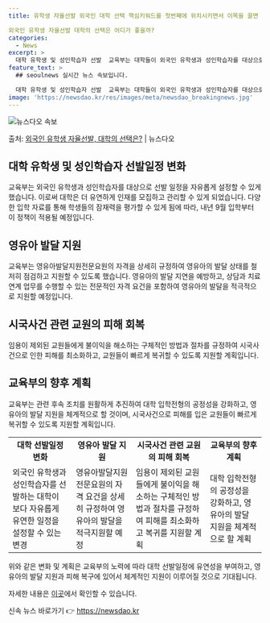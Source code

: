 ```yaml
---
title: 유학생 자율선발 외국인 대학 선택 핵심키워드를 첫번째에 위치시키면서 이목을 끌면 좋을 것 같아요. 

외국인 유학생 자율선발 대학의 선택은 어디가 좋을까?
categories:
  - News
excerpt: >
  대학 유학생 및 성인학습자 선발  교육부는 대학들이 외국인 유학생과 성인학습자를 대상으로 선발 일정을 자유롭…
feature_text: >
  ## seoulnews 실시간 뉴스 속보입니다.

  대학 유학생 및 성인학습자 선발  교육부는 대학들이 외국인 유학생과 성인학습자를 대상으로 선발 일정을 자유롭…
image: 'https://newsdao.kr/res/images/meta/newsdao_breakingnews.jpg'
---
```


![뉴스다오 속보](https://newsdao.kr/res/images/meta/newsdao_breakingnews.jpg)

<p>출처: <a href="https://newsdao.kr/4560" rel="dofollow">외국인 유학생 자율선발, 대학의 선택은?</a> | 뉴스다오</p>

<h2 data-ke-size="size26">대학 유학생 및 성인학습자 선발일정 변화</h2>
<p data-ke-size="size16">교육부는 외국인 유학생과 성인학습자를 대상으로 선발 일정을 자유롭게 설정할 수 있게 했습니다. 이로써 대학은 더 유연하게 인재를 모집하고 관리할 수 있게 되었습니다. 다양한 입학 자료를 통해 학생들의 잠재력을 평가할 수 있게 됨에 따라, 내년 9월 입학부터 이 정책이 적용될 예정입니다.</p>

<h2 data-ke-size="size26">영유아 발달 지원</h2>
<p data-ke-size="size16">교육부는 영유아발달지원전문요원의 자격을 상세히 규정하여 영유아의 발달 상태를 철저히 점검하고 지원할 수 있도록 했습니다. 영유아의 발달 지연을 예방하고, 상담과 치료 연계 업무를 수행할 수 있는 전문적인 자격 요건을 포함하여 영유아의 발달을 적극적으로 지원할 예정입니다.</p>

<h2 data-ke-size="size26">시국사건 관련 교원의 피해 회복</h2>
<p data-ke-size="size16">임용이 제외된 교원들에게 불이익을 해소하는 구체적인 방법과 절차를 규정하여 시국사건으로 인한 피해를 최소화하고, 교원들이 빠르게 복귀할 수 있도록 지원할 계획입니다.</p>

<h2 data-ke-size="size26">교육부의 향후 계획</h2>
<p data-ke-size="size16">교육부는 관련 후속 조치를 원활하게 추진하여 대학 입학전형의 공정성을 강화하고, 영유아의 발달 지원을 체계적으로 할 것이며, 시국사건으로 피해를 입은 교원들이 빠르게 복귀할 수 있도록 지원할 계획입니다.</p>

<table>
  <tr>
    <td style="text-align: center; height: 17px;"><b>대학 선발일정 변화</b></td>
    <td style="text-align: center; height: 17px;"><b>영유아 발달 지원</b></td>
    <td style="text-align: center; height: 17px;"><b>시국사건 관련 교원의 피해 회복</b></td>
    <td style="text-align: center; height: 17px;"><b>교육부의 향후 계획</b></td>
  </tr>
  <tr>
    <td>외국인 유학생과 성인학습자를 선발하는 대학이 보다 자유롭게 유연한 일정을 설정할 수 있는 변경</td>
    <td>영유아발달지원전문요원의 자격 요건을 상세히 규정하여 영유아의 발달을 적극지원할 예정</td>
    <td>임용이 제외된 교원들에게 불이익을 해소하는 구체적인 방법과 절차를 규정하여 피해를 최소화하고 복귀를 지원할 계획</td>
    <td>대학 입학전형의 공정성을 강화하고, 영유아의 발달 지원을 체계적으로 할 계획</td>
  </tr>
</table>

<p data-ke-size="size16">위와 같은 변화 및 계획은 교육부의 노력에 따라 대학 선발일정에 유연성을 부여하고, 영유아의 발달 지원과 피해 복구에 있어서 체계적인 지원이 이루어질 것으로 기대됩니다.</p>

<p data-ke-size="size16">자세한 내용은 <a href="https://newsdao.kr/4560">이곳</a>에서 확인할 수 있습니다.</p> 

신속 뉴스 바로가기 👉 <a href="https://newsdao.kr" rel="dofollow">https://newsdao.kr</a>


